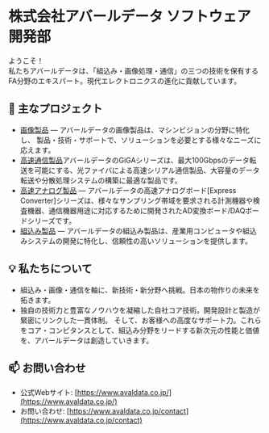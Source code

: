 
# 株式会社アバールデータ ソフトウェア開発部

ようこそ！  
私たちアバールデータは、「組込み・画像処理・通信」の三つの技術を保有するFA分野のエキスパート。現代エレクトロニクスの進化に貢献しています。

## 🚀 主なプロジェクト

- [画像製品](https://www.avaldata.co.jp/products/imaging/about) — アバールデータの画像製品は、マシンビジョンの分野に特化し、 製品・技術・サポートで、ソリューションを必要とする様々なニーズに応えます。
- [高速通信製品](https://www.avaldata.co.jp/products/network/about)アバールデータのGiGAシリーズは、最大100Gbpsのデータ転送を可能にする、光ファイバによる高速シリアル通信製品、大容量のデータ転送や分散処理システムの構築に最適な製品です。
- [高速アナログ製品](https://www.avaldata.co.jp/products/analog/about) — アバールデータの高速アナログボード[Express Converter]シリーズは、様々なサンプリング帯域を要求される計測機器や検査機器、通信機器用途に対応するために開発されたAD変換ボード/DAQボードシリーズです。
- [組込み製品](https://www.avaldata.co.jp/products/embed/about) — アバールデータの組込み製品は、産業用コンピュータや組込みシステムの開発に特化し、信頼性の高いソリューションを提供します。

## 💡 私たちについて

- 組込み・画像・通信を軸に、新技術・新分野へ挑戦。日本の物作りの未来を拓きます。
- 独自の技術力と豊富なノウハウを凝縮した自社コア技術。開発設計と製造が緊密にリンクした一貫体制。
そして、お客様への高度なサポート力。これらをコア・コンピタンスとして、組込み分野をリードする新次元の性能と価値を、アバールデータは創造していきます。

## 📫 お問い合わせ

- 公式Webサイト: [https://www.avaldata.co.jp/](https://www.avaldata.co.jp/)
- お問い合わせ: [https://www.avaldata.co.jp/contact](https://www.avaldata.co.jp/contact)
